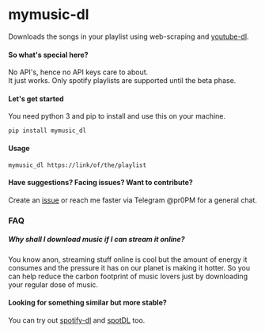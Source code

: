 # mymusic-dl

Downloads the songs in your playlist using web-scraping and [youtube-dl](https://github.com/ytdl-org/youtube-dl/).

#### So what's special here?
No API's, hence no API keys care to about.<br>
It just works. Only spotify playlists are supported until the beta phase.

#### Let's get started
You need python 3 and pip to install and use this on your machine.

`pip install mymusic_dl`


#### Usage
```
mymusic_dl https://link/of/the/playlist
```


#### Have suggestions? Facing issues? Want to contribute?
Create an [issue](https://github.com/pr0PM/mymusic-dl/issues) or reach me faster via Telegram @pr0PM for a general chat.


### FAQ

##### Why shall I download music if I can stream it online?
You know anon, streaming stuff online is cool but the amount of energy it consumes and the pressure it has on our planet is making it hotter. So you can help reduce the carbon footprint of music lovers just by downloading your regular dose of music.

#### Looking for something similar but more stable?
You can try out [spotify-dl](https://github.com/SathyaBhat/spotify-dl) and [spotDL](https://github.com/spotDL/spotify-downloader) too.

